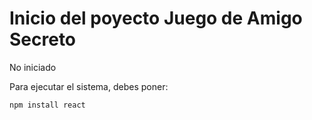 <h1>Inicio del poyecto Juego de Amigo Secreto</h1>

No iniciado

Para ejecutar el sistema, debes poner:

```npm install react```
